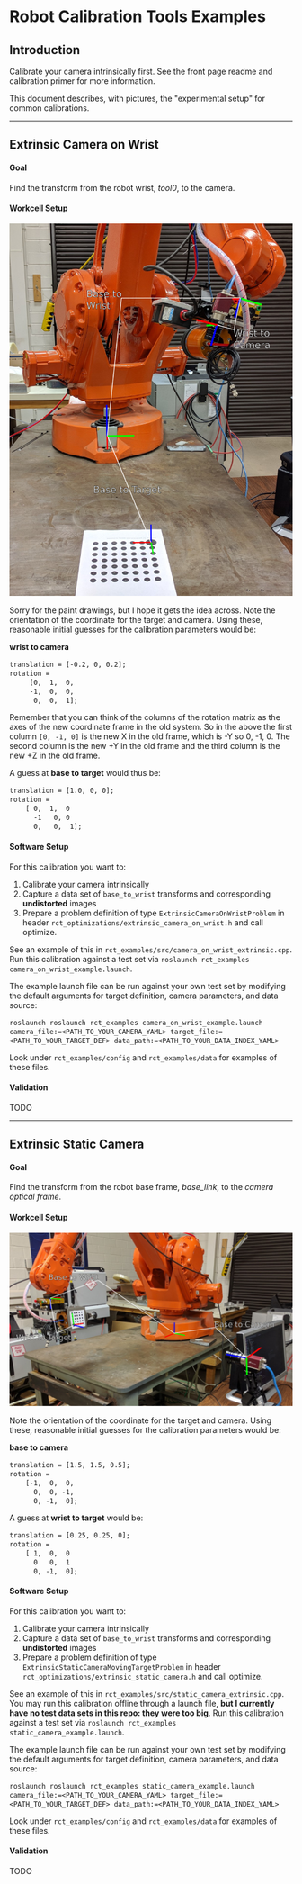 # Robot Calibration Tools Examples
## Introduction
Calibrate your camera intrinsically first. See the front page readme and calibration primer for more information.

This document describes, with pictures, the "experimental setup" for common calibrations. 

***

## Extrinsic Camera on Wrist
#### Goal
Find the transform from the robot wrist, *tool0*, to the camera.
 
#### Workcell Setup
![Moving Camera, Static Target Workcell Setup](docs/moving_camera_cell.png)

Sorry for the paint drawings, but I hope it gets the idea across. Note the orientation of the coordinate for the target and camera. Using these, reasonable initial guesses for the calibration parameters would be:

**wrist to camera**
```
translation = [-0.2, 0, 0.2];
rotation = 
	 [0,  1,  0,
	 -1,  0,  0,
	  0,  0,  1];
``` 

Remember that you can think of the columns of the rotation matrix as the axes of the new coordinate frame in the old system. So in the above the first column `[0, -1, 0]` is the new X in the old frame, which is -Y so 0, -1, 0. The second column is the new +Y in the old frame and the third column is the new +Z in the old frame.

A guess at **base to target** would thus be:
```
translation = [1.0, 0, 0];
rotation = 
	[ 0,  1,  0
	  -1   0, 0
	  0,   0,  1];
```

#### Software Setup
For this calibration you want to:
 1. Calibrate your camera intrinsically
 2. Capture a data set of `base_to_wrist` transforms and corresponding **undistorted** images
 3. Prepare a problem definition of type `ExtrinsicCameraOnWristProblem` in header `rct_optimizations/extrinsic_camera_on_wrist.h` and call optimize.
 
 See an example of this in `rct_examples/src/camera_on_wrist_extrinsic.cpp`. Run this calibration against a test set via `roslaunch rct_examples camera_on_wrist_example.launch`.
 
 The example launch file can be run against your own test set by modifying the default arguments for target definition, camera parameters, and data source:
 
 ```
 roslaunch roslaunch rct_examples camera_on_wrist_example.launch camera_file:=<PATH_TO_YOUR_CAMERA_YAML> target_file:=<PATH_TO_YOUR_TARGET_DEF> data_path:=<PATH_TO_YOUR_DATA_INDEX_YAML>
 ```
 Look under `rct_examples/config` and `rct_examples/data` for examples of these files.
 

#### Validation
TODO

***

## Extrinsic Static Camera
#### Goal
Find the transform from the robot base frame, *base_link*, to the *camera optical frame*.
 
#### Workcell Setup
![Static Camera Workcell Setup](docs/static_camera_cell.png)

Note the orientation of the coordinate for the target and camera. Using these, reasonable initial guesses for the calibration parameters would be:

**base to camera**
```
translation = [1.5, 1.5, 0.5];
rotation = 
	[-1,  0,  0,
	  0,  0, -1,
	  0, -1,  0];
``` 

A guess at **wrist to target** would be:
```
translation = [0.25, 0.25, 0];
rotation = 
	[ 1,  0,  0
	  0   0,  1
	  0, -1,  0];
```

#### Software Setup
For this calibration you want to:
 1. Calibrate your camera intrinsically
 2. Capture a data set of `base_to_wrist` transforms and corresponding **undistorted** images
 3. Prepare a problem definition of type `ExtrinsicStaticCameraMovingTargetProblem` in header `rct_optimizations/extrinsic_static_camera.h` and call optimize.
 
 See an example of this in `rct_examples/src/static_camera_extrinsic.cpp`. You may run this calibration offline through a launch file, **but I currently have no test data sets in this repo: they were too big**. Run this calibration against a test set via `roslaunch rct_examples static_camera_example.launch`.
 
 The example launch file can be run against your own test set by modifying the default arguments for target definition, camera parameters, and data source:
 
 ```
 roslaunch roslaunch rct_examples static_camera_example.launch camera_file:=<PATH_TO_YOUR_CAMERA_YAML> target_file:=<PATH_TO_YOUR_TARGET_DEF> data_path:=<PATH_TO_YOUR_DATA_INDEX_YAML>
 ```
 Look under `rct_examples/config` and `rct_examples/data` for examples of these files.
 

#### Validation

TODO
